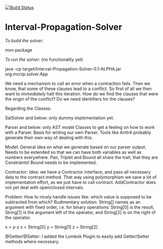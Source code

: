[![Build Status](https://www.travis-ci.com/marcmachtdenanfang/Interval-Propagation-Solver.svg?branch=main)](https://www.travis-ci.com/marcmachtdenanfang/Interval-Propagation-Solver)

# Interval-Propagation-Solver

*To build the solver:*

mvn package


*To run the solver:* (no functionality yet)

java -cp target/Interval-Propagation-Solver-0.1-ALPHA.jar org.mcnip.solver.App


We need a mechanism to call an error when a contraction fails.
Then we know, that some of these clauses lead to a conflict.
So first of all we then want to *immediately* halt this iteration.
How do we find the clauses that were the origin of the conflict?
Do we need identifiers for the clauses?


Regarding the Classes:

SatSolver and below: 
only dummy implementation yet.

Parser and below: 
only AST model Classes to get a feeling on how to work with a Parser.
Basis for writing our own Parser.
Tools like Antlr4 probably generate their own way of dealing with this.

Model:
General idea on what we generate based on our parser output.
Needs to be extended so that we can have both variables as well as numbers everywhere.
Pair, Triplet and Bound all share the trait, that they are Constraints!
Bound needs to be implemented.

Contractor:
Idea: 
we have a Contractor interface, and pass all necessary data to the contract method.
That way using polymorphism we save a lot of implementation effort, as we just have to call contract.
AddContractor does not yet deal with open/closed intervals.

Problem:
How to nicely handle issues like: which value is supposed to be subtracted from which?
Rudimentary solution:
String[] names as an argument with fixed order,
i.e. for binary operations: String[0] is the result, String[1] is the argument left of the operator, and String[2] is on the right of the operator.

x = y-z
x = String[0]
y = String[1]
z = String[2]



@Getter/@Setter:
I added the Lombok Plugin to easily add Getter/Setter methods where necessary.